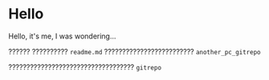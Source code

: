 <!-- in readme.md file -->
# Hello
Hello, it's me, I was wondering...

?????? ?????????? `readme.md` ????????????????????????? `another_pc_gitrepo`

??????????????????????????????????? `gitrepo`